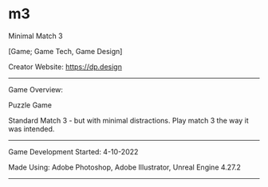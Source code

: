 # m3
Minimal Match 3

[Game; Game Tech, Game Design]

Creator Website: https://dp.design

___________

Game Overview:

Puzzle Game

Standard Match 3 - but with minimal distractions. Play match 3 the way it was intended.

___________

Game Development Started: 4-10-2022

Made Using: Adobe Photoshop, Adobe Illustrator, Unreal Engine 4.27.2

___________
